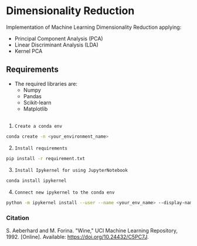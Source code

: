 # Dimensionality Reduction
Implementation of Machine Learning Dimensionality Reduction applying:

- Principal Component Analysis (PCA)
- Linear Discriminant Analysis (LDA)
- Kernel PCA

## Requirements

- The required libraries are:
    - Numpy
    - Pandas 
    - Scikit-learn
    - Matplotlib

##
1. ```Create a conda env```
```sh
conda create -n <your_environment_name>
```

2. ```Install requirements```
```sh
pip install -r requirement.txt
```

3. ```Install Ipykernel for using JupyterNotebook```
```sh
conda install ipykernel
```

4. ```Connect new ipykernel to the conda env```
```sh
python -m ipykernel install --user --name <your_env_name> --display-name "<new_name_for_your_kernel"
```

### Citation

S. Aeberhard and M. Forina. "Wine," UCI Machine Learning Repository, 1992. [Online]. Available: https://doi.org/10.24432/C5PC7J.

